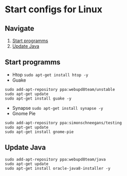 # Start configs for Linux

## Navigate
1. [Start programms](#start-programms)
2. [Update Java](#update-java)

## Start programms
* Htop `sudo apt-get install htop -y`
* Guake 
```
sudo add-apt-repository ppa:webupd8team/unstable
sudo apt-get update
sudo apt-get install guake -y
```
* Synapse `sudo apt-get install synapse -y`
* Gnome Pie 
```
sudo add-apt-repository ppa:simonschneegans/testing
sudo apt-get update
sudo apt-get install gnome-pie
```

## Update Java
```
sudo add-apt-repository ppa:webupd8team/java 
sudo apt-get update 
sudo apt-get install oracle-java8-installer -y
```
